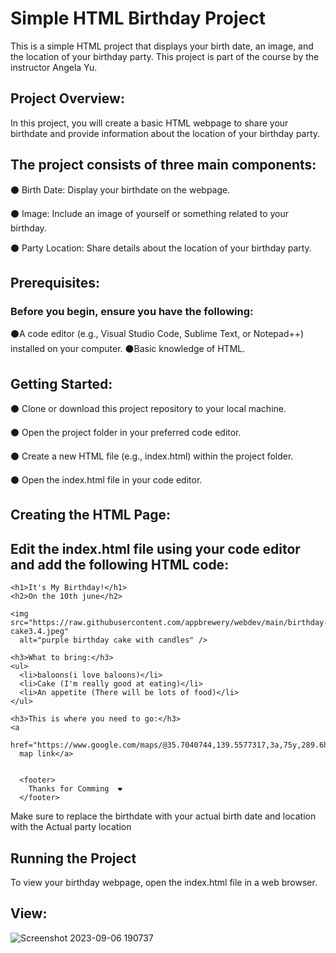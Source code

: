 # Simple HTML Birthday Project

This is a simple HTML project that displays your birth date, an image, and the location of your birthday party. This project is part of the course by the instructor Angela Yu.

## Project Overview:

In this project, you will create a basic HTML webpage to share your birthdate and provide information about the location of your birthday party.

## The project consists of three main components:

 ⚫ Birth Date: Display your birthdate on the webpage.

 ⚫ Image: Include an image of yourself or something related to your birthday.

 ⚫ Party Location: Share details about the location of your birthday party.

## Prerequisites:

### Before you begin, ensure you have the following:

   ⚫A code editor (e.g., Visual Studio Code, Sublime Text, or Notepad++) installed on your computer.
   ⚫Basic knowledge of HTML.

## Getting Started:

   ⚫ Clone or download this project repository to your local machine.

   ⚫ Open the project folder in your preferred code editor.

   ⚫ Create a new HTML file (e.g., index.html) within the project folder.

  ⚫  Open the index.html file in your code editor.

## Creating the HTML Page:

## Edit the index.html file using your code editor and add the following HTML code:

```
<h1>It's My Birthday!</h1>
<h2>On the 10th june</h2>

<img src="https://raw.githubusercontent.com/appbrewery/webdev/main/birthday-cake3.4.jpeg"
  alt="purple birthday cake with candles" />

<h3>What to bring:</h3>
<ul>
  <li>baloons(i love baloons)</li>
  <li>Cake (I'm really good at eating)</li>
  <li>An appetite (There will be lots of food)</li>
</ul>

<h3>This is where you need to go:</h3>
<a
  href="https://www.google.com/maps/@35.7040744,139.5577317,3a,75y,289.6h,87.01t,0.72r/data=!3m6!1e1!3m4!1sgT28ssf0BB2LxZ63JNcL1w!2e0!7i13312!8i6656">Google
  map link</a>


  <footer>
    Thanks for Comming  ❤️
  </footer>
```

Make sure to replace the birthdate with your actual birth date and location with the Actual party location


## Running the Project

To view your birthday webpage, open the index.html file in a web browser.


## View:

![Screenshot 2023-09-06 190737](https://github.com/karthickop6/Birthday-project/assets/72570119/30f6be68-f013-470f-8cad-be1334b890d4)



